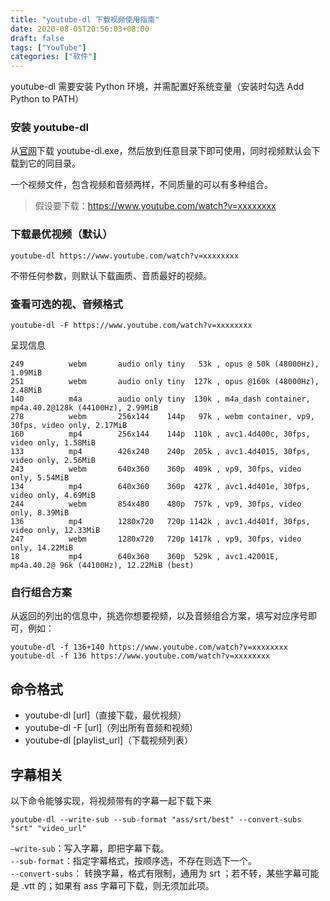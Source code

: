 ```yaml
---
title: "youtube-dl 下载视频使用指南"
date: 2020-08-05T20:56:03+08:00
draft: false
tags: ["YouTube"]
categories: ["软件"]
---
```


youtube-dl 需要安装 Python 环境，并需配置好系统变量（安装时勾选 Add Python to PATH）

### 安装 youtube-dl

从[官网](https://yt-dl.org)下载 youtube-dl.exe，然后放到任意目录下即可使用，同时视频默认会下载到它的同目录。

一个视频文件，包含视频和音频两样，不同质量的可以有多种组合。
> 假设要下载：https://www.youtube.com/watch?v=xxxxxxxx

### 下载最优视频（默认）

```
youtube-dl https://www.youtube.com/watch?v=xxxxxxxx
```

不带任何参数，则默认下载画质、音质最好的视频。

### 查看可选的视、音频格式

```
youtube-dl -F https://www.youtube.com/watch?v=xxxxxxxx

```

呈现信息

```
249          webm       audio only tiny   53k , opus @ 50k (48000Hz), 1.09MiB
251          webm       audio only tiny  127k , opus @160k (48000Hz), 2.48MiB
140          m4a        audio only tiny  130k , m4a_dash container, mp4a.40.2@128k (44100Hz), 2.99MiB
278          webm       256x144    144p   97k , webm container, vp9, 30fps, video only, 2.17MiB
160          mp4        256x144    144p  110k , avc1.4d400c, 30fps, video only, 1.58MiB
133          mp4        426x240    240p  205k , avc1.4d4015, 30fps, video only, 2.56MiB
243          webm       640x360    360p  409k , vp9, 30fps, video only, 5.54MiB
134          mp4        640x360    360p  427k , avc1.4d401e, 30fps, video only, 4.69MiB
244          webm       854x480    480p  757k , vp9, 30fps, video only, 8.39MiB
136          mp4        1280x720   720p 1142k , avc1.4d401f, 30fps, video only, 12.33MiB
247          webm       1280x720   720p 1417k , vp9, 30fps, video only, 14.22MiB
18           mp4        640x360    360p  529k , avc1.42001E, mp4a.40.2@ 96k (44100Hz), 12.22MiB (best)
```

### 自行组合方案

从返回的列出的信息中，挑选你想要视频，以及音频组合方案，填写对应序号即可，例如：

```
youtube-dl -f 136+140 https://www.youtube.com/watch?v=xxxxxxxx
youtube-dl -f 136 https://www.youtube.com/watch?v=xxxxxxxx

```

## 命令格式

* youtube-dl \[url\]（直接下载，最优视频）
* youtube-dl -F \[url\]（列出所有音频和视频）
* youtube-dl \[playlist_url\]（下载视频列表）

## 字幕相关

以下命令能够实现，将视频带有的字幕一起下载下来

```
youtube-dl --write-sub --sub-format "ass/srt/best" --convert-subs "srt" "video_url"

```

`—write-sub`：写入字幕，即把字幕下载。  
`--sub-format`：指定字幕格式，按顺序选，不存在则选下一个。  
`--convert-subs`： 转换字幕，格式有限制，通用为 srt ；若不转，某些字幕可能是 .vtt 的；如果有 ass 字幕可下载，则无须加此项。